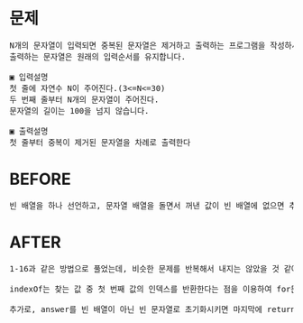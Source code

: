 # 문제

<pre>
N개의 문자열이 입력되면 중복된 문자열은 제거하고 출력하는 프로그램을 작성하세요.
출력하는 문자열은 원래의 입력순서를 유지합니다.

▣ 입력설명
첫 줄에 자연수 N이 주어진다.(3<=N<=30)
두 번째 줄부터 N개의 문자열이 주어진다. 
문자열의 길이는 100을 넘지 않습니다.

▣ 출력설명
첫 줄부터 중복이 제거된 문자열을 차례로 출력한다
</pre>

# BEFORE

<pre>
빈 배열을 하나 선언하고, 문자열 배열을 돌면서 꺼낸 값이 빈 배열에 없으면 추가하고 있으면 다음 문자로 넘어간다.
</pre>

# AFTER

<pre>
1-16과 같은 방법으로 풀었는데, 비슷한 문제를 반복해서 내지는 않았을 것 같아서 답을 확인해보니 1-16은 for문과 indexOf를 썼고 1-17은 filter와 indexOf를 썼길래 두 문제 다 해당 방법들로 추가로 풀어보았다.

indexOf는 찾는 값 중 첫 번째 값의 인덱스를 반환한다는 점을 이용하여 for문 또는 filter에서 꺼낸 i와 비교하면 이미 나온 문자열인지 아닌지 판별이 가능했다.

추가로, answer를 빈 배열이 아닌 빈 문자열로 초기화시키면 마지막에 return할 때 join을 쓰지 않아도 된다. (answer에 추가할 때는 숫자처럼 '+=' 연산자 사용)
</pre>
